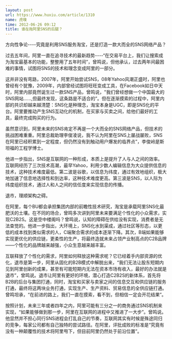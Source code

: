 ```yaml
---
layout: post
url: https://www.huxiu.com/article/1310
name: 虎嗅
time: 2012-06-26 09:12
title: 谁在拖阿里SNS的后腿？
---
```

方向性争论----究竟是利用SNS服务淘宝，还是打造一款大而全的SNS网络产品？

过去五年间，阿里一直在追寻技术的最新趋势----“在交易平台上，我们让搜索成为淘宝最基本的功能，整整用了五年时间”，曾鸣说，但他承认，过去两年间最困难的事情，试图将SNS的技术和理念变成阿里的一部分。

这并非没有弯路，2007年，阿里开始尝试SNS，08年Yahoo风潮正盛时，阿里也曾经有个犹豫，2009年，内部曾经试图将旺旺变成工具，在Facebook如日中天时，阿里内部竟然诞生过一款SNS产品，曾鸣说，"我们曾经想做一个中国最大的SNS网站......,但最终发现，这条路是不适合的”。但在逐渐摸索的过程中，阿里内部的共识却越来越清楚：SNS化是种理念，淘宝本身是UGC，即是SNS化的平台。阿里要推动产生SNS互动化的机制，在买家与买卖之间，给他们最好的工具，最终完成购买的行为。

虽然意识到，阿里未来的SNS肯定不再是一个大而全的SNS网络产品，但技术的挑战困难重重。阿里总裁助理李俊凌说，我不认为阿里在SNS上屡战屡败，SNS在阿里已经积累到一定程度，但仍然没有到触动用户爆发的临界点”，李俊岭是斯坦福的工程学博士。

他进一步指出，SNS是互联网的一种形成，本质上是提升了人与人之间的效率。互联网经历了三次技术高潮，最早Yahoo，利用少数人编辑信息为大众提供信息的技术，这种技术难度最低。第二波是谷歌，以信息为纬度，通过有效地组织，极大地加速了信息地选择性和到达率，这种技术难度更高。第三波是SNS，以人际为纬度组织技术，通过人和人之间的信任度来实现信息的传播。

退市，理顺架构之碍。

在阿里，每个BU都会承担集团内部的前瞻性技术研究，淘宝是承载阿里SNS化最肥沃的土壤。在不同的场合，曾鸣多次讲到阿里未来要满足个性化的小众需求，实现C2B2S。这是空中楼阁吗？曾鸣说，认知的障碍在供给没有实现，消费者是无法查觉的。他进一步指出，大环境上，SNS化水到渠成，通过社区等形态，以更低的成本找到类似需求的人，C端聚合需求的成本逐渐下降。其次，B端如果能够实现更优化的供应链，更柔性的生产，将最终造就未来占领产业制高点的C2B品牌——个性化的品牌越来越强，小众生意越来越丰富。

互联释放了个性化的需求，阿里如何释放这种需求呢？它已经着手内部资源的优化，退市是第一步，阿里从固化的B2B模式中解脱出来，“我们无法让股东短期内见到阿里创新的成果，甚至有可能短期内无法在资本市场有收入，最好的办法就是退市”，曾鸣说。退市让阿里有更好的环境，潜心打造C2B2S的新体系，首先将B2B的后台与集团打通，同时，淘宝和买家与卖家之间的信息交互和供应链的服务打通，最终将这两块业务打通，实现生产、生产资料、贸易信息的全供应链打通。曾鸣坦承，“在前进的路上，我们一直在摸索，看不到，但相信一定会开花结果”。

按照计划，未来三年或者四年之内，阿里可能有三分之一的商务通过SNS机制来实现，“如果能够做到那一步，阿里在互联网的进程中又推进了一大步”。曾鸣说。他显然并不担心同行SNS进程会打乱自己的节奏，互联网其实有时候是殊途同归的竞争，每家公司都有自己独特的尝试路径。在阿里，评批成败的标准是“究竟有没有一种颠覆性的技术将阿里甩下，但目前阿里仍然处于前沿位置”。

